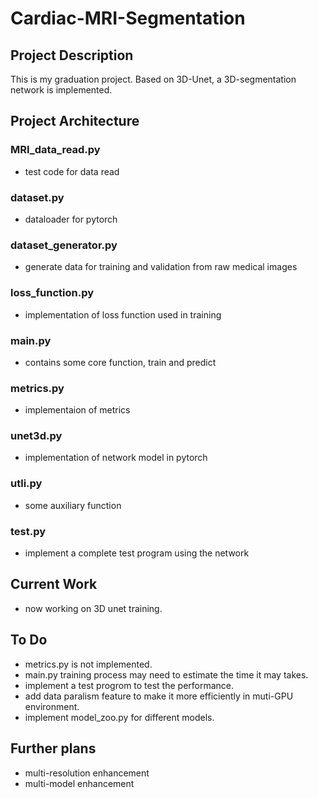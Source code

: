 # Cardiac-MRI-Segmentation  

## Project Description  
This is my graduation project. Based on 3D-Unet, a 3D-segmentation network is implemented. 

## Project Architecture   
### MRI_data_read.py  
- test code for data read  
### dataset.py  
- dataloader for pytorch  
### dataset_generator.py  
- generate data for training and validation from raw medical images  
### loss_function.py  
- implementation of loss function used in training  
### main.py  
- contains some core function, train and predict  
### metrics.py  
- implementaion of metrics  
### unet3d.py  
- implementation of network model in pytorch  
### utli.py  
- some auxiliary function  
### test.py  
- implement a complete test program using the network


## Current Work  
- now working on 3D unet training.  


## To Do  
- metrics.py is not implemented.  
- main.py training process may need to estimate the time it may takes.  
- implement a test progrom to test the performance.  
- add data paralism feature to make it more efficiently in muti-GPU environment.   
- implement model_zoo.py for different models.  

## Further plans  
- multi-resolution enhancement  
- multi-model enhancement  

